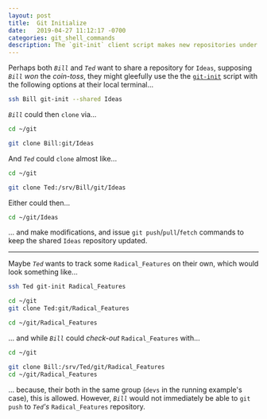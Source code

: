 ```yaml
---
layout: post
title:  Git Initialize
date:   2019-04-27 11:12:17 -0700
categories: git_shell_commands
description: The `git-init` client script makes new repositories under `${HOME}/git` ready for `git clone` and/or `git push` operations
---
```



Perhaps both _`Bill`_ and _`Ted`_ want to share a repository for `Ideas`, supposing _`Bill`_ _won_ the _coin-toss_, they might gleefully use the the [`git-init`][source_master__git-init] script with the following options at their local terminal...


```bash
ssh Bill git-init --shared Ideas
```


_`Bill`_ could then `clone` via...


```bash
cd ~/git

git clone Bill:git/Ideas
```


And _`Ted`_ could `clone` almost like...


```bash
cd ~/git

git clone Ted:/srv/Bill/git/Ideas
```


Either could then...


```bash
cd ~/git/Ideas
```


... and make modifications, and issue `git push`/`pull`/`fetch` commands to keep the shared `Ideas` repository updated.


------


Maybe _`Ted`_ wants to track some `Radical_Features` on their own, which would look something like...


```bash
ssh Ted git-init Radical_Features

cd ~/git
git clone Ted:git/Radical_Features

cd ~/git/Radical_Features
```


... and while _`Bill`_ could _check-out_ `Radical_Features` with...


```bash
cd ~/git

git clone Bill:/srv/Ted/git/Radical_Features
cd ~/git/Radical_Features
```


... because, their both in the same group (`devs` in the running example's case), this is allowed. However, _`Bill`_ would not immediately be able to `git push` to _`Ted`'s_ `Radical_Features` repository.


[source_master__git-init]: https://github.com/git-utilities/git-shell-commands/blob/master/git-init
